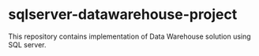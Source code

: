# sqlserver-datawarehouse-project
This repository contains implementation of Data Warehouse solution using SQL server.
